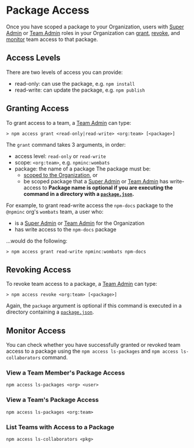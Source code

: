 # Package Access

Once you have scoped a package to your Organization, users with 
[Super Admin] or [Team Admin] roles in your Organization can
[grant][1], [revoke][2], and [monitor][3] team access to that
package.

## Access Levels 

There are two levels of access you can provide:
- read-only: can use the package, e.g. `npm install`
- read-write: can update the package, e.g. `npm publish`

## Granting Access

To grant access to a team, a [Team Admin] can type:
 
```
> npm access grant <read-only|read-write> <org:team> [<package>]
```

The `grant` command takes 3 arguments, in order:
  - access level: `read-only` or `read-write`
  - scope: `<org:team>`, e.g. `npminc:wombats`
  - package: the name of a package
    The package must be:
      - [scoped to the Organization][5], or
      - be scoped package that a [Super Admin] or [Team Admin] has
        write-access to
    **Package name is optional if you are executing the command in a
    directory with a [`package.json`].**


For example, to  grant read-write access the `npm-docs` package to
the `@npminc` org's `wombats` team, a user who:
  - is a [Super Admin] or [Team Admin] for the Organization
  - has write access to the `npm-docs` package

...would do the following:

```
> npm access grant read-write npminc:wombats npm-docs
```

## Revoking Access

To revoke team access to a package, a [Team Admin] can type:

```
> npm access revoke <org:team> [<package>]
```

Again, the `package` argument is optional if this command is
executed in a directory containing a [`package.json`].

## Monitor Access

You can check whether you have successfully granted or revoked
team access to a package using the `npm access ls-packages` and
`npm access ls-collaborators` command.

### View a Team Member's Package Access
```
npm access ls-packages <org> <user>
```

### View a Team's Package Access
```
npm access ls-packages <org:team>
```

### List Teams with Access to a Package
```
npm access ls-collaborators <pkg>
```

[Team Admin]: /orgs/roles#team-admin
[Super Admin]: /orgs/roles#super-admin
[1]: #granting-access
[2]: #revoking-access
[3]: #monitor-access
[4]: /orgs/setup#organization-dashboard
[5]: /orgs/scoping-packages
[`npm access`]: /cli/npm-access
[`package.json`]: /files/package.json
